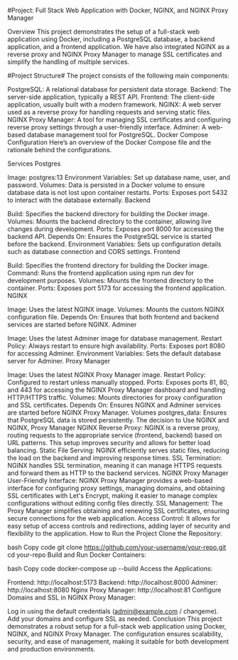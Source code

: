 #Project: Full Stack Web Application with Docker, NGINX, and NGINX Proxy Manager


Overview
This project demonstrates the setup of a full-stack web application using Docker, including a PostgreSQL database, a backend application, and a frontend application. We have also integrated NGINX as a reverse proxy and NGINX Proxy Manager to manage SSL certificates and simplify the handling of multiple services.

#Project Structure#
The project consists of the following main components:

PostgreSQL: A relational database for persistent data storage.
Backend: The server-side application, typically a REST API.
Frontend: The client-side application, usually built with a modern framework.
NGINX: A web server used as a reverse proxy for handling requests and serving static files.
NGINX Proxy Manager: A tool for managing SSL certificates and configuring reverse proxy settings through a user-friendly interface.
Adminer: A web-based database management tool for PostgreSQL.
Docker Compose Configuration
Here’s an overview of the Docker Compose file and the rationale behind the configurations.

Services
Postgres

Image: postgres:13
Environment Variables: Set up database name, user, and password.
Volumes: Data is persisted in a Docker volume to ensure database data is not lost upon container restarts.
Ports: Exposes port 5432 to interact with the database externally.
Backend

Build: Specifies the backend directory for building the Docker image.
Volumes: Mounts the backend directory to the container, allowing live changes during development.
Ports: Exposes port 8000 for accessing the backend API.
Depends On: Ensures the PostgreSQL service is started before the backend.
Environment Variables: Sets up configuration details such as database connection and CORS settings.
Frontend

Build: Specifies the frontend directory for building the Docker image.
Command: Runs the frontend application using npm run dev for development purposes.
Volumes: Mounts the frontend directory to the container.
Ports: Exposes port 5173 for accessing the frontend application.
NGINX

Image: Uses the latest NGINX image.
Volumes: Mounts the custom NGINX configuration file.
Depends On: Ensures that both frontend and backend services are started before NGINX.
Adminer

Image: Uses the latest Adminer image for database management.
Restart Policy: Always restart to ensure high availability.
Ports: Exposes port 8080 for accessing Adminer.
Environment Variables: Sets the default database server for Adminer.
Proxy Manager

Image: Uses the latest NGINX Proxy Manager image.
Restart Policy: Configured to restart unless manually stopped.
Ports: Exposes ports 81, 80, and 443 for accessing the NGINX Proxy Manager dashboard and handling HTTP/HTTPS traffic.
Volumes: Mounts directories for proxy configuration and SSL certificates.
Depends On: Ensures NGINX and Adminer services are started before NGINX Proxy Manager.
Volumes
postgres_data: Ensures that PostgreSQL data is stored persistently.
The decision to Use NGINX and NGINX, Proxy Manager
NGINX
Reverse Proxy: NGINX is a reverse proxy, routing requests to the appropriate service (frontend, backend) based on URL patterns. This setup improves security and allows for better load balancing.
Static File Serving: NGINX efficiently serves static files, reducing the load on the backend and improving response times.
SSL Termination: NGINX handles SSL termination, meaning it can manage HTTPS requests and forward them as HTTP to the backend services.
NGINX Proxy Manager
User-Friendly Interface: NGINX Proxy Manager provides a web-based interface for configuring proxy settings, managing domains, and obtaining SSL certificates with Let's Encrypt, making it easier to manage complex configurations without editing config files directly.
SSL Management: The Proxy Manager simplifies obtaining and renewing SSL certificates, ensuring secure connections for the web application.
Access Control: It allows for easy setup of access controls and redirections, adding layer of security and flexibility to the application.
How to Run the Project
Clone the Repository:

bash
Copy code
git clone https://github.com/your-username/your-repo.git
cd your-repo
Build and Run Docker Containers:

bash
Copy code
docker-compose up --build
Access the Applications:

Frontend: http://localhost:5173
Backend: http://localhost:8000
Adminer: http://localhost:8080
Nginx Proxy Manager: http://localhost:81
Configure Domains and SSL in NGINX Proxy Manager:

Log in using the default credentials (admin@example.com / changeme).
Add your domains and configure SSL as needed.
Conclusion
This project demonstrates a robust setup for a full-stack web application using Docker, NGINX, and NGINX Proxy Manager. The configuration ensures scalability, security, and ease of management, making it suitable for both development and production environments.
